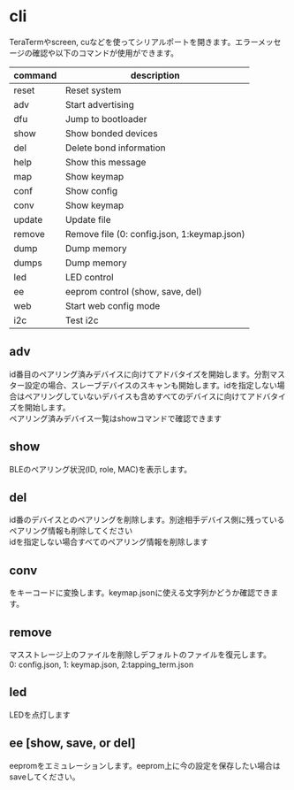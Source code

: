 
# cli

TeraTermやscreen, cuなどを使ってシリアルポートを開きます。エラーメッセージの確認や以下のコマンドが使用ができます。

| command | description                                 |
| ------- | ------------------------------------------- |
| reset   | Reset system                                |
| adv     | Start advertising                           |
| dfu     | Jump to bootloader                          |
| show    | Show bonded devices                         |
| del     | Delete bond information                     |
| help    | Show this message                           |
| map     | Show keymap                                 |
| conf    | Show config                                 |
| conv    | Show keymap                                 |
| update  | Update file                                 |
| remove  | Remove file (0: config.json, 1:keymap.json) |
| dump    | Dump memory                                 |
| dumps   | Dump memory                                 |
| led     | LED control                                 |
| ee      | eeprom control (show, save, del)            |
| web     | Start web config mode                       |
| i2c     | Test i2c                                    |



## adv <id>
 id番目のペアリング済みデバイスに向けてアドバタイズを開始します。分割マスター設定の場合、スレーブデバイスのスキャンも開始します。idを指定しない場合はペアリングしていないデバイスも含めすべてのデバイスに向けてアドバタイズを開始します。  
 ペアリング済みデバイス一覧はshowコマンドで確認できます

## show
 BLEのペアリング状況(ID, role, MAC)を表示します。

## del <id>
  id番のデバイスとのペアリングを削除します。別途相手デバイス側に残っているペアリング情報も削除してください  
  idを指定しない場合すべてのペアリング情報を削除します

 
## conv <string>
 <string>をキーコードに変換します。keymap.jsonに使える文字列かどうか確認できます。

## remove <id>
 マスストレージ上のファイルを削除しデフォルトのファイルを復元します。  
 0: config.json, 1: keymap.json, 2:tapping_term.json

## led <pattern>
  LEDを点灯します
 
## ee [show, save, or del]
 eepromをエミュレーションします。eeprom上に今の設定を保存したい場合はsaveしてください。
